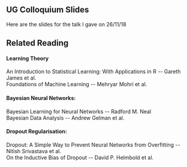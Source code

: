 ## UG Colloquium Slides

Here are the slides for the talk I gave on 26/11/18


## Related Reading

#### Learning Theory
An Introduction to Statistical Learning: With Applications in R -- Gareth James et al.  
Foundations of Machine Learning -- Mehryar Mohri et al.

#### Bayesian Neural Networks:
Bayesian Learning for Neural Networks -- Radford M. Neal  
Bayesian Data Analysis -- Andrew Gelman et al.

#### Dropout Regularisation:
Dropout: A Simple Way to Prevent Neural Networks from Overfitting -- Nitish Srivastava et al.  
On the Inductive Bias of Dropout -- David P. Helmbold et al.

